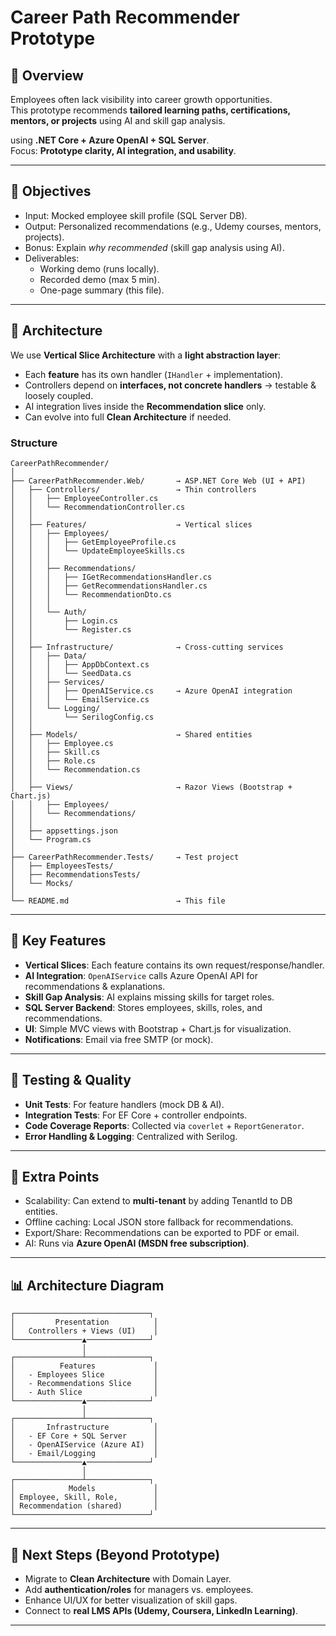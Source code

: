 # Career Path Recommender Prototype

## 🚀 Overview
Employees often lack visibility into career growth opportunities.  
This prototype recommends **tailored learning paths, certifications, mentors, or projects** using AI and skill gap analysis.

using **.NET Core + Azure OpenAI + SQL Server**.  
Focus: **Prototype clarity, AI integration, and usability**.

---

## 🎯 Objectives
- Input: Mocked employee skill profile (SQL Server DB).
- Output: Personalized recommendations (e.g., Udemy courses, mentors, projects).
- Bonus: Explain *why recommended* (skill gap analysis using AI).
- Deliverables:  
  - Working demo (runs locally).  
  - Recorded demo (max 5 min).  
  - One-page summary (this file).  

---

## 📐 Architecture

We use **Vertical Slice Architecture** with a **light abstraction layer**:
- Each **feature** has its own handler (`IHandler` + implementation).
- Controllers depend on **interfaces, not concrete handlers** → testable & loosely coupled.
- AI integration lives inside the **Recommendation slice** only.
- Can evolve into full **Clean Architecture** if needed.

### Structure

```
CareerPathRecommender/
│
├── CareerPathRecommender.Web/       → ASP.NET Core Web (UI + API)
│   ├── Controllers/                 → Thin controllers
│   │   ├── EmployeeController.cs
│   │   └── RecommendationController.cs
│   │
│   ├── Features/                    → Vertical slices
│   │   ├── Employees/
│   │   │   ├── GetEmployeeProfile.cs
│   │   │   └── UpdateEmployeeSkills.cs
│   │   │
│   │   ├── Recommendations/
│   │   │   ├── IGetRecommendationsHandler.cs
│   │   │   ├── GetRecommendationsHandler.cs
│   │   │   └── RecommendationDto.cs
│   │   │
│   │   └── Auth/
│   │       ├── Login.cs
│   │       └── Register.cs
│   │
│   ├── Infrastructure/              → Cross-cutting services
│   │   ├── Data/
│   │   │   ├── AppDbContext.cs
│   │   │   └── SeedData.cs
│   │   ├── Services/
│   │   │   ├── OpenAIService.cs     → Azure OpenAI integration
│   │   │   └── EmailService.cs
│   │   └── Logging/
│   │       └── SerilogConfig.cs
│   │
│   ├── Models/                      → Shared entities
│   │   ├── Employee.cs
│   │   ├── Skill.cs
│   │   ├── Role.cs
│   │   └── Recommendation.cs
│   │
│   ├── Views/                       → Razor Views (Bootstrap + Chart.js)
│   │   ├── Employees/
│   │   └── Recommendations/
│   │
│   ├── appsettings.json
│   └── Program.cs
│
├── CareerPathRecommender.Tests/     → Test project
│   ├── EmployeesTests/
│   ├── RecommendationsTests/
│   └── Mocks/
│
└── README.md                        → This file
```

---

## 🔑 Key Features
- **Vertical Slices**: Each feature contains its own request/response/handler.  
- **AI Integration**: `OpenAIService` calls Azure OpenAI API for recommendations & explanations.  
- **Skill Gap Analysis**: AI explains missing skills for target roles.  
- **SQL Server Backend**: Stores employees, skills, roles, and recommendations.  
- **UI**: Simple MVC views with Bootstrap + Chart.js for visualization.  
- **Notifications**: Email via free SMTP (or mock).  

---

## 🧪 Testing & Quality
- **Unit Tests**: For feature handlers (mock DB & AI).  
- **Integration Tests**: For EF Core + controller endpoints.  
- **Code Coverage Reports**: Collected via `coverlet` + `ReportGenerator`.  
- **Error Handling & Logging**: Centralized with Serilog.  

---

## 🔮 Extra Points
- Scalability: Can extend to **multi-tenant** by adding TenantId to DB entities.  
- Offline caching: Local JSON store fallback for recommendations.  
- Export/Share: Recommendations can be exported to PDF or email.  
- AI: Runs via **Azure OpenAI (MSDN free subscription)**.  

---

## 📊 Architecture Diagram

```
┌──────────────────────────────┐
│         Presentation          │
│   Controllers + Views (UI)    │
└───────────────▲──────────────┘
                │
┌───────────────┴──────────────┐
│          Features             │
│   - Employees Slice           │
│   - Recommendations Slice     │
│   - Auth Slice                │
└───────────────▲──────────────┘
                │
┌───────────────┴──────────────┐
│       Infrastructure          │
│   - EF Core + SQL Server      │
│   - OpenAIService (Azure AI)  │
│   - Email/Logging             │
└───────────────▲──────────────┘
                │
┌───────────────┴──────────────┐
│            Models             │
│ Employee, Skill, Role,        │
│ Recommendation (shared)       │
└──────────────────────────────┘
```

---

## 📝 Next Steps (Beyond Prototype)
- Migrate to **Clean Architecture** with Domain Layer.  
- Add **authentication/roles** for managers vs. employees.  
- Enhance UI/UX for better visualization of skill gaps.  
- Connect to **real LMS APIs (Udemy, Coursera, LinkedIn Learning)**.  

---


